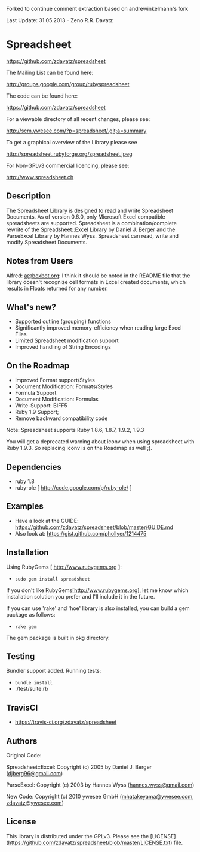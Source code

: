 Forked to continue comment extraction based on andrewinkelmann's fork


Last Update: 31.05.2013 - Zeno R.R. Davatz

# Spreadsheet

https://github.com/zdavatz/spreadsheet

The Mailing List can be found here:

http://groups.google.com/group/rubyspreadsheet

The code can be found here:

https://github.com/zdavatz/spreadsheet

For a viewable directory of all recent changes, please see:

http://scm.ywesee.com/?p=spreadsheet/.git;a=summary

To get a graphical overview of the Library please see

http://spreadsheet.rubyforge.org/spreadsheet.jpeg

For Non-GPLv3 commercial licencing, please see:

http://www.spreadsheet.ch

## Description

The Spreadsheet Library is designed to read and write Spreadsheet Documents.
As of version 0.6.0, only Microsoft Excel compatible spreadsheets are
supported. Spreadsheet is a combination/complete rewrite of the
Spreadsheet::Excel Library by Daniel J. Berger and the ParseExcel Library by
Hannes Wyss. Spreadsheet can read, write and modify Spreadsheet Documents.

## Notes from Users

Alfred: a@boxbot.org: I think it should be noted in the README file that the library doesn't
recognize cell formats in Excel created documents, which results in
Floats returned for any number.

## What's new?

* Supported outline (grouping) functions
* Significantly improved memory-efficiency when reading large Excel Files
* Limited Spreadsheet modification support
* Improved handling of String Encodings


## On the Roadmap

* Improved Format support/Styles
* Document Modification: Formats/Styles
* Formula Support
* Document Modification: Formulas
* Write-Support: BIFF5
* Ruby 1.9 Support;
* Remove backward compatibility code

Note: Spreadsheet supports Ruby 1.8.6, 1.8.7, 1.9.2, 1.9.3

You will get a deprecated warning about iconv when using spreadsheet with Ruby
1.9.3. So replacing iconv is on the Roadmap as well ;).

## Dependencies

* ruby 1.8
* ruby-ole [ http://code.google.com/p/ruby-ole/ ]


## Examples

* Have a look at the GUIDE: https://github.com/zdavatz/spreadsheet/blob/master/GUIDE.md
* Also look at: https://gist.github.com/phollyer/1214475

## Installation

Using RubyGems [ http://www.rubygems.org ]:

* `sudo gem install spreadsheet`

If you don't like RubyGems[http://www.rubygems.org], let me know which
installation solution you prefer and I'll include it in the future.

If you can use 'rake' and 'hoe' library is also installed, you can 
build a gem package as follows:

* `rake gem`

The gem package is built in pkg directory.

## Testing

Bundler support added.
Running tests:
* `bundle install`
* ./test/suite.rb

## TravisCI 

* https://travis-ci.org/zdavatz/spreadsheet

## Authors

Original Code:

Spreadsheet::Excel:
Copyright (c) 2005 by Daniel J. Berger (djberg96@gmail.com)

ParseExcel:
Copyright (c) 2003 by Hannes Wyss (hannes.wyss@gmail.com)

New Code:
Copyright (c) 2010 ywesee GmbH (mhatakeyama@ywesee.com, zdavatz@ywesee.com)


## License

This library is distributed under the GPLv3.
Please see the [LICENSE] (https://github.com/zdavatz/spreadsheet/blob/master/LICENSE.txt) file.

